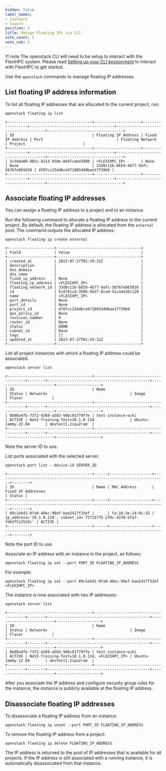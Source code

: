 ```yaml
---
hidden: false
label_names:
- instance
- launch
position: 2
title: Manage Floating IPs via CLI
vote_count: 1
vote_sum: 1
---
```


!!! note
    The openstack CLI will need to be setup to interact with the FlexiHPC system. Please read [Setting up your CLI environment](../setting-up-your-CLI-environment/index.md) to interact with FlexiHPC to get started.


Use the `openstack` commands to manage floating IP addresses.

## List floating IP address information

To list all floating IP addresses that are allocated to the current project, run:

```
openstack floating ip list
```

``` { .sh .no-copy }
+--------------------------------------+---------------------+------------------+--------------------------------------+--------------------------------------+----------------------------------+
| ID                                   | Floating IP Address | Fixed IP Address | Port                                 | Floating Network                     | Project                          |
+--------------------------------------+---------------------+------------------+--------------------------------------+--------------------------------------+----------------------------------+
| 1c59da88-9b5c-4214-930e-8447cebd3980 | <FLEXIHPC_IP>       | None             | None                                 | 33d0c11b-b659-4b77-9afc-5676fe965839 | 4f07cc254d6c4471805d49bae1f739b9 |
+--------------------------------------+---------------------+------------------+--------------------------------------+--------------------------------------+----------------------------------+
```

## Associate floating IP addresses

You can assign a floating IP address to a project and to an instance.

Run the following command to allocate a floating IP address to the current project. By default, the floating IP address is allocated from the `external` pool. The command outputs the allocated IP address:

```
openstack floating ip create external
```

``` { .sh .no-copy }
+---------------------+--------------------------------------+
| Field               | Value                                |
+---------------------+--------------------------------------+
| created_at          | 2023-07-27T01:29:31Z                 |
| description         |                                      |
| dns_domain          |                                      |
| dns_name            |                                      |
| fixed_ip_address    | None                                 |
| floating_ip_address | <FLEXIHPC_IP>                        |
| floating_network_id | 33d0c11b-b659-4b77-9afc-5676fe965839 |
| id                  | 5c8781cd-399b-4b37-8ced-41ca4a38c128 |
| name                | <FLEXIHPC_IP>                        |
| port_details        | None                                 |
| port_id             | None                                 |
| project_id          | 4f07cc254d6c4471805d49bae1f739b9     |
| qos_policy_id       | None                                 |
| revision_number     | 0                                    |
| router_id           | None                                 |
| status              | DOWN                                 |
| subnet_id           | None                                 |
| tags                | []                                   |
| updated_at          | 2023-07-27T01:29:31Z                 |
+---------------------+--------------------------------------+
```

List all project instances with which a floating IP address could be associated.

```
openstack server list
```

``` { .sh .no-copy }
+--------------------------------------+---------------------------------------+--------+----------------------------------------------+--------------------------+--------------------+
| ID                                   | Name                                  | Status | Networks                                     | Image                    | Flavor             |
+--------------------------------------+---------------------------------------+--------+----------------------------------------------+--------------------------+--------------------+
| 8b08a4fb-7372-4269-a583-9dbc91779ffe | test-instance-wiki                    | ACTIVE | NeSI-Training-Test=10.1.0.134                | Ubuntu-Jammy-22.04       | devtest1.2cpu2ram  |
+--------------------------------------+---------------------------------------+--------+----------------------------------------------+--------------------------+--------------------+
```

Note the server ID to use.

List ports associated with the selected server.

```
openstack port list --device-id SERVER_ID
```

``` { .sh .no-copy }
+--------------------------------------+------+-------------------+---------------------------------------------------------------------------+--------+
| ID                                   | Name | MAC Address       | Fixed IP Addresses                                                        | Status |
+--------------------------------------+------+-------------------+---------------------------------------------------------------------------+--------+
| 09c1ebd1-0fa0-40ec-98ef-bae2417f33ef |      | fa:16:3e:14:0c:32 | ip_address='10.1.0.134', subnet_id='f5715775-270c-4230-bfa7-fdbdf51352dc' | ACTIVE |
+--------------------------------------+------+-------------------+---------------------------------------------------------------------------+--------+
```

Note the port ID to use.

Associate an IP address with an instance in the project, as follows:

```
openstack floating ip set --port PORT_ID FLOATING_IP_ADDRESS
```

For example:

```
openstack floating ip set --port 09c1ebd1-0fa0-40ec-98ef-bae2417f33ef <FLEXIHPC_IP>
```

The instance is now associated with two IP addresses:

```
openstack server list
```

``` { .sh .no-copy }
+--------------------------------------+---------------------------------------+--------+----------------------------------------------+--------------------------+--------------------+
| ID                                   | Name                                  | Status | Networks                                     | Image                    | Flavor             |
+--------------------------------------+---------------------------------------+--------+----------------------------------------------+--------------------------+--------------------+
| 8b08a4fb-7372-4269-a583-9dbc91779ffe | test-instance-wiki                    | ACTIVE | NeSI-Training-Test=10.1.0.134, <FLEXIHPC_IP> | Ubuntu-Jammy-22.04       | devtest1.2cpu2ram  |
+--------------------------------------+---------------------------------------+--------+----------------------------------------------+--------------------------+--------------------+
```

After you associate the IP address and configure security group rules for the instance, the instance is publicly available at the floating IP address.

## Disassociate floating IP addresses

To disassociate a floating IP address from an instance:

```
openstack floating ip unset --port PORT_ID FLOATING_IP_ADDRESS
```

To remove the floating IP address from a project:

```
openstack floating ip delete FLOATING_IP_ADDRESS
```

The IP address is returned to the pool of IP addresses that is available for all projects. If the IP address is still associated with a running instance, it is automatically disassociated from that instance.